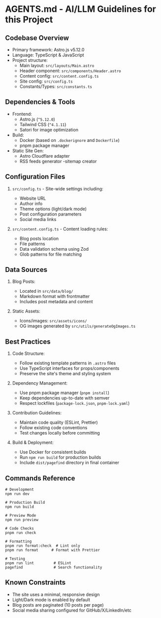 # AGENTS.md - AI/LLM Guidelines for this Project

## Codebase Overview
- Primary framework: Astro.js v5.12.0
- Language: TypeScript & JavaScript
- Project structure:
  - Main layout: `src/layouts/Main.astro`
  - Header component: `src/components/Header.astro`
  - Content config: `src/content.config.ts`
  - Site config: `src/config.ts`
  - Constants/Types: `src/constants.ts`

## Dependencies & Tools
- Frontend:
  - Astro.js (`^5.12.0`)
  - Tailwind CSS (`^4.1.11`)
  - Satori for image optimization
- Build:
  - Docker (based on `.dockerignore` and `Dockerfile`)
  - pnpm package manager
- Static Site Gen:
  - Astro Cloudflare adapter
  - RSS feeds generator
  -sitemap creator

## Configuration Files
1. `src/config.ts` - Site-wide settings including:
   - Website URL
   - Author info
   - Theme options (light/dark mode)
   - Post configuration parameters
   - Social media links

2. `src/content.config.ts` - Content loading rules:
   - Blog posts location
   - File patterns
   - Data validation schema using Zod
   - Glob patterns for file matching

## Data Sources
1. Blog Posts:
   - Located in `src/data/blog/`
   - Markdown format with frontmatter
   - Includes post metadata and content

2. Static Assets:
   - Icons/images: `src/assets/icons/`
   - OG images generated by `src/utils/generateOgImages.ts`

## Best Practices
1. Code Structure:
   - Follow existing template patterns in `.astro` files
   - Use TypeScript interfaces for props/components
   - Preserve the site's theme and styling system

2. Dependency Management:
   - Use pnpm package manager (`pnpm install`)
   - Keep dependencies up-to-date with semver
   - Respect lockfiles (`package-lock.json`, `pnpm-lock.yaml`)

3. Contribution Guidelines:
   - Maintain code quality (ESLint, Prettier)
   - Follow existing code conventions
   - Test changes locally before committing

4. Build & Deployment:
   - Use Docker for consistent builds
   - Run `npm run build` for production builds
   - Include `dist/pagefind` directory in final container

## Commands Reference
```
# Development
npm run dev

# Production Build
npm run build

# Preview Mode
npm run preview

# Code Checks
pnpm run check

# Formatting
pnpm run format:check  # Lint only
pnpm run format      # Format with Prettier

# Testing
pnpm run lint         # ESLint
pagefind              # Search functionality
```

## Known Constraints
- The site uses a minimal, responsive design
- Light/Dark mode is enabled by default
- Blog posts are paginated (10 posts per page)
- Social media sharing configured for GitHub/X/LinkedIn/etc
